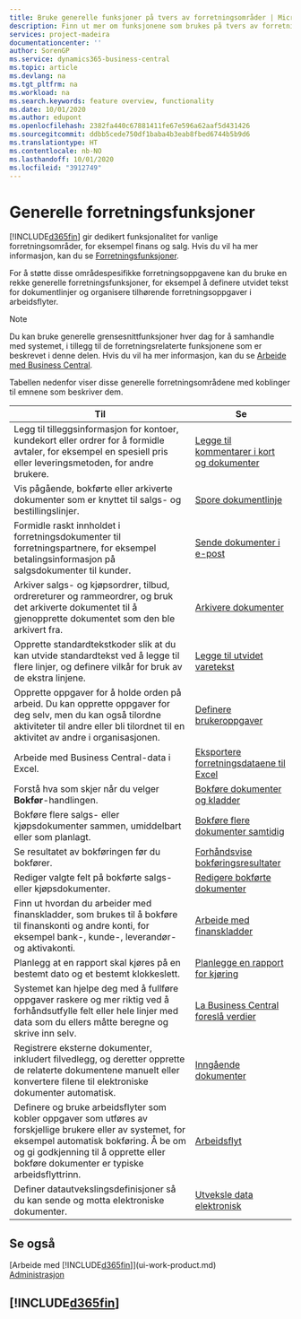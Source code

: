 ```yaml
---
title: Bruke generelle funksjoner på tvers av forretningsområder | Microsoft-dokumentasjon
description: Finn ut mer om funksjonene som brukes på tvers av forretningsområder i Business Central.
services: project-madeira
documentationcenter: ''
author: SorenGP
ms.service: dynamics365-business-central
ms.topic: article
ms.devlang: na
ms.tgt_pltfrm: na
ms.workload: na
ms.search.keywords: feature overview, functionality
ms.date: 10/01/2020
ms.author: edupont
ms.openlocfilehash: 2382fa440c67881411fe67e596a62aaf5d431426
ms.sourcegitcommit: ddbb5cede750df1baba4b3eab8fbed6744b5b9d6
ms.translationtype: HT
ms.contentlocale: nb-NO
ms.lasthandoff: 10/01/2020
ms.locfileid: "3912749"
---
```

# <a name="general-business-functionality"></a>Generelle forretningsfunksjoner
[!INCLUDE[d365fin](includes/d365fin_md.md)] gir dedikert funksjonalitet for vanlige forretningsområder, for eksempel finans og salg. Hvis du vil ha mer informasjon, kan du se [Forretningsfunksjoner](across-business-functionality.md).

For å støtte disse områdespesifikke forretningsoppgavene kan du bruke en rekke generelle forretningsfunksjoner, for eksempel å definere utvidet tekst for dokumentlinjer og organisere tilhørende forretningsoppgaver i arbeidsflyter.

> [!NOTE]
> Du kan bruke generelle grensesnittfunksjoner hver dag for å samhandle med systemet, i tillegg til de forretningsrelaterte funksjonene som er beskrevet i denne delen. Hvis du vil ha mer informasjon, kan du se [Arbeide med Business Central](ui-work-product.md).

Tabellen nedenfor viser disse generelle forretningsområdene med koblinger til emnene som beskriver dem.

| Til | Se |
| --- | --- |
|Legg til tilleggsinformasjon for kontoer, kundekort eller ordrer for å formidle avtaler, for eksempel en spesiell pris eller leveringsmetoden, for andre brukere.|[Legge til kommentarer i kort og dokumenter](across-how-use-comments.md)|
|Vis pågående, bokførte eller arkiverte dokumenter som er knyttet til salgs- og bestillingslinjer.|[Spore dokumentlinje](across-how-to-track-document-lines.md)|
| Formidle raskt innholdet i forretningsdokumenter til forretningspartnere, for eksempel betalingsinformasjon på salgsdokumenter til kunder. |[Sende dokumenter i e-post](ui-how-send-documents-email.md) |
|Arkiver salgs- og kjøpsordrer, tilbud, ordrereturer og rammeordrer, og bruk det arkiverte dokumentet til å gjenopprette dokumentet som den ble arkivert fra.|[Arkivere dokumenter](across-how-to-archive-documents.md)|
| Opprette standardtekstkoder slik at du kan utvide standardtekst ved å legge til flere linjer, og definere vilkår for bruk av de ekstra linjene. |[Legge til utvidet varetekst](ui-how-define-ext-text.md) |
|Opprette oppgaver for å holde orden på arbeid. Du kan opprette oppgaver for deg selv, men du kan også tilordne aktiviteter til andre eller bli tilordnet til en aktivitet av andre i organisasjonen.|[Definere brukeroppgaver](across-user-tasks.md)|
|Arbeide med Business Central-data i Excel.|[Eksportere forretningsdataene til Excel](about-export-data.md)|
|Forstå hva som skjer når du velger **Bokfør**-handlingen.|[Bokføre dokumenter og kladder](ui-post-documents-journals.md)|
|Bokføre flere salgs- eller kjøpsdokumenter sammen, umiddelbart eller som planlagt.|[Bokføre flere dokumenter samtidig](ui-batch-posting.md)|  
|Se resultatet av bokføringen før du bokfører.|[Forhåndsvise bokføringsresultater](ui-how-preview-post-results.md)|
|Rediger valgte felt på bokførte salgs- eller kjøpsdokumenter.|[Redigere bokførte dokumenter](across-edit-posted-document.md)|
|Finn ut hvordan du arbeider med finanskladder, som brukes til å bokføre til finanskonti og andre konti, for eksempel bank-, kunde-, leverandør- og aktivakonti. |[Arbeide med finanskladder](ui-work-general-journals.md) |
| Planlegg at en rapport skal kjøres på en bestemt dato og et bestemt klokkeslett. |[Planlegge en rapport for kjøring](ui-work-report.md#ScheduleReport) |
|Systemet kan hjelpe deg med å fullføre oppgaver raskere og mer riktig ved å forhåndsutfylle felt eller hele linjer med data som du ellers måtte beregne og skrive inn selv.|[La Business Central foreslå verdier](ui-let-system-suggest-values.md)|
|Registrere eksterne dokumenter, inkludert filvedlegg, og deretter opprette de relaterte dokumentene manuelt eller konvertere filene til elektroniske dokumenter automatisk.|[Inngående dokumenter](across-income-documents.md)|
|Definere og bruke arbeidsflyter som kobler oppgaver som utføres av forskjellige brukere eller av systemet, for eksempel automatisk bokføring. Å be om og gi godkjenning til å opprette eller bokføre dokumenter er typiske arbeidsflyttrinn.|[Arbeidsflyt](across-workflow.md)|
| Definer datautvekslingsdefinisjoner så du kan sende og motta elektroniske dokumenter. |[Utveksle data elektronisk](across-data-exchange.md) |

## <a name="see-also"></a>Se også
[Arbeide med [!INCLUDE[d365fin](includes/d365fin_md.md)]](ui-work-product.md)  
[Administrasjon](admin-setup-and-administration.md)

## [!INCLUDE[d365fin](includes/free_trial_md.md)]  
